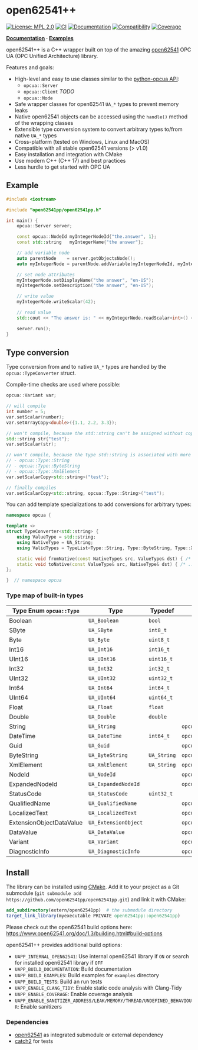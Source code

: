 # open62541++

[![License: MPL 2.0](https://img.shields.io/badge/License-MPL%202.0-blue.svg)](https://github.com/open62541pp/open62541pp/blob/master/LICENSE)
[![CI](https://github.com/open62541pp/open62541pp/actions/workflows/ci.yml/badge.svg)](https://github.com/open62541pp/open62541pp/actions/workflows/ci.yml)
[![Documentation](https://github.com/open62541pp/open62541pp/actions/workflows/doc.yml/badge.svg)](https://github.com/open62541pp/open62541pp/actions/workflows/doc.yml)
[![Compatibility](https://github.com/open62541pp/open62541pp/actions/workflows/open62541-compatibility.yml/badge.svg)](https://github.com/open62541pp/open62541pp/actions/workflows/open62541-compatibility.yml)
[![Coverage](https://coveralls.io/repos/github/open62541pp/open62541pp/badge.svg)](https://coveralls.io/github/open62541pp/open62541pp)

**[Documentation](https://open62541pp.github.io/open62541pp) · [Examples](https://github.com/open62541pp/open62541pp/tree/master/examples)**

open62541++ is a C++ wrapper built on top of the amazing [open62541](https://open62541.org) OPC UA (OPC Unified Architecture) library.

Features and goals:

- High-level and easy to use classes similar to the [python-opcua API](https://python-opcua.readthedocs.io):
  - `opcua::Server`
  - `opcua::Client` *TODO*
  - `opcua::Node`
- Safe wrapper classes for open62541 `UA_*` types to prevent memory leaks
- Native open62541 objects can be accessed using the `handle()` method of the wrapping classes
- Extensible type conversion system to convert arbitrary types to/from native `UA_*` types
- Cross-platform (tested on Windows, Linux and MacOS)
- Compatible with all stable open62541 versions (> v1.0)
- Easy installation and integration with CMake
- Use modern C++ (C++ 17) and best practices
- Less hurdle to get started with OPC UA

## Example

```cpp
#include <iostream>

#include "open62541pp/open62541pp.h"

int main() {
    opcua::Server server;

    const opcua::NodeId myIntegerNodeId{"the.answer", 1};
    const std::string   myIntegerName{"the answer"};

    // add variable node
    auto parentNode    = server.getObjectsNode();
    auto myIntegerNode = parentNode.addVariable(myIntegerNodeId, myIntegerName, opcua::Type::Int32);

    // set node attributes
    myIntegerNode.setDisplayName("the answer", "en-US");
    myIntegerNode.setDescription("the answer", "en-US");

    // write value
    myIntegerNode.writeScalar(42);

    // read value
    std::cout << "The answer is: " << myIntegerNode.readScalar<int>() << std::endl;

    server.run();
}
```

## Type conversion

Type conversion from and to native `UA_*` types are handled by the `opcua::TypeConverter` struct.

Compile-time checks are used where possible:

```cpp
opcua::Variant var;

// will compile
int number = 5;
var.setScalar(number);
var.setArrayCopy<double>({1.1, 2.2, 3.3});

// won't compile, because the std::string can't be assigned without copy (conversion needed)
std::string str{"test"};
var.setScalar(str);

// won't compile, because the type std::string is associated with more than one variant types:
// - opcua::Type::String
// - opcua::Type::ByteString
// - opcua::Type::XmlElement
var.setScalarCopy<std::string>("test");

// finally compiles
var.setScalarCopy<std::string, opcua::Type::String>("test");
```

You can add template specializations to add conversions for arbitrary types:

```cpp
namespace opcua {

template <>
struct TypeConverter<std::string> {
    using ValueType = std::string;
    using NativeType = UA_String;
    using ValidTypes = TypeList<Type::String, Type::ByteString, Type::XmlElement>;

    static void fromNative(const NativeType& src, ValueType& dst) { /* ... */ }
    static void toNative(const ValueType& src, NativeType& dst) { /* ... */ }
};

}  // namespace opcua
```

### Type map of built-in types

| Type Enum `opcua::Type`  | Type                 | Typedef     | Wrapper                           | Conversions               |
|--------------------------|----------------------|-------------|-----------------------------------|---------------------------|
| Boolean                  | `UA_Boolean`         | `bool`      |                                   |                           |
| SByte                    | `UA_SByte`           | `int8_t`    |                                   |                           |
| Byte                     | `UA_Byte`            | `uint8_t`   |                                   |                           |
| Int16                    | `UA_Int16`           | `int16_t`   |                                   |                           |
| UInt16                   | `UA_UInt16`          | `uint16_t`  |                                   |                           |
| Int32                    | `UA_Int32`           | `int32_t`   |                                   |                           |
| UInt32                   | `UA_UInt32`          | `uint32_t`  |                                   |                           |
| Int64                    | `UA_Int64`           | `int64_t`   |                                   |                           |
| UInt64                   | `UA_UInt64`          | `uint64_t`  |                                   |                           |
| Float                    | `UA_Float`           | `float`     |                                   |                           |
| Double                   | `UA_Double`          | `double`    |                                   |                           |
| String                   | `UA_String`          |             | `opcua::String`                   | `std::string`             |
| DateTime                 | `UA_DateTime`        | `int64_t`   | `opcua::DateTime`                 | `std::chrono::time_point` |
| Guid                     | `UA_Guid`            |             | `opcua::Guid`                     |                           |
| ByteString               | `UA_ByteString`      | `UA_String` | `opcua::ByteString`               | `std::string`             |
| XmlElement               | `UA_XmlElement`      | `UA_String` | `opcua::XmlElement`               | `std::string`             |
| NodeId                   | `UA_NodeId`          |             | `opcua::NodeId`                   |                           |
| ExpandedNodeId           | `UA_ExpandedNodeId`  |             | `opcua::ExpandedNodeId`           |                           |
| StatusCode               | `UA_StatusCode`      | `uint32_t`  |                                   |                           |
| QualifiedName            | `UA_QualifiedName`   |             | `opcua::QualifiedName`            |                           |
| LocalizedText            | `UA_LocalizedText`   |             | `opcua::LocalizedText`            |                           |
| ExtensionObjectDataValue | `UA_ExtensionObject` |             | `opcua::ExtensionObjectDataValue` |                           |
| DataValue                | `UA_DataValue`       |             | `opcua::DataValue`                |                           |
| Variant                  | `UA_Variant`         |             | `opcua::Variant`                  |                           |
| DiagnosticInfo           | `UA_DiagnosticInfo`  |             | `opcua::DiagnosticInfo`           |                           |

## Install

The library can be installed using [CMake](https://cmake.org/runningcmake/).
Add it to your project as a Git submodule (`git submodule add https://github.com/open62541pp/open62541pp.git`) and link it with CMake:

```cmake
add_subdirectory(extern/open62541pp)  # the submodule directory
target_link_library(myexecutable PRIVATE open62541pp::open62541pp)
```

Please check out the open62541 build options here: https://www.open62541.org/doc/1.3/building.html#build-options

open62541++ provides additional build options:

- `UAPP_INTERNAL_OPEN62541`: Use internal open62541 library if `ON` or search for installed open62541 library if `OFF`
- `UAPP_BUILD_DOCUMENTATION`: Build documentation
- `UAPP_BUILD_EXAMPLES`: Build examples for `examples` directory
- `UAPP_BUILD_TESTS`: Build an run tests
- `UAPP_ENABLE_CLANG_TIDY`: Enable static code analysis with Clang-Tidy
- `UAPP_ENABLE_COVERAGE`: Enable coverage analysis
- `UAPP_ENABLE_SANITIZER_ADDRESS/LEAK/MEMORY/THREAD/UNDEFINED_BEHAVIOUR`: Enable sanitizers

### Dependencies

- [open62541](https://github.com/open62541/open62541) as integrated submodule or external dependency
- [catch2](https://github.com/catchorg/Catch2) for tests
